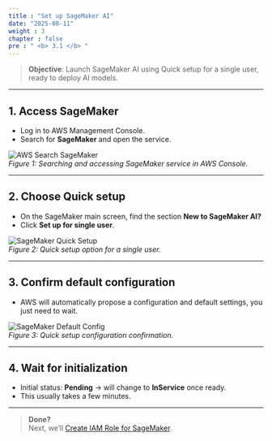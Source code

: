 ```yaml
---
title : "Set up SageMaker AI"
date: "2025-08-11"
weight : 3
chapter : false
pre : " <b> 3.1 </b> "
---
```


> **Objective**: Launch SageMaker AI using Quick setup for a single user, ready to deploy AI models.

---

## 1. Access SageMaker

- Log in to AWS Management Console.
- Search for **SageMaker** and open the service.

![AWS Search SageMaker](/images/3.quick-create-sagemaker-AI/3.1.set-up-sagemaker-AI/set-up-sagemaker-AI-1.png)  
*Figure 1: Searching and accessing SageMaker service in AWS Console.*

---

## 2. Choose Quick setup

- On the SageMaker main screen, find the section **New to SageMaker AI?**  
- Click **Set up for single user**.

![SageMaker Quick Setup](/images/3.quick-create-sagemaker-AI/3.1.set-up-sagemaker-AI/set-up-sagemaker-AI-2.png)  
*Figure 2: Quick setup option for a single user.*

---

## 3. Confirm default configuration

- AWS will automatically propose a configuration and default settings, you just need to wait.

![SageMaker Default Config](/images/3.quick-create-sagemaker-AI/3.1.set-up-sagemaker-AI/set-up-sagemaker-AI-3.png)  
*Figure 3: Quick setup configuration confirmation.*

---

## 4. Wait for initialization

- Initial status: **Pending** → will change to **InService** once ready.
- This usually takes a few minutes.

---

> **Done?**  
> Next, we’ll [Create IAM Role for SageMaker](/3-quick-create-sagemaker-AI/3.2-set-up-IAM-role-for-sagemaker/).

